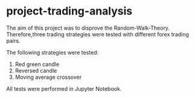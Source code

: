 # project-trading-analysis

The aim of this project was to disprove the Random-Walk-Theory. Therefore,three trading strategies were tested with different forex trading pairs. 

The following strategies were tested:
1) Red green candle
2) Reversed candle
3) Moving average crossover

All tests were performed in Jupyter Notebook.
